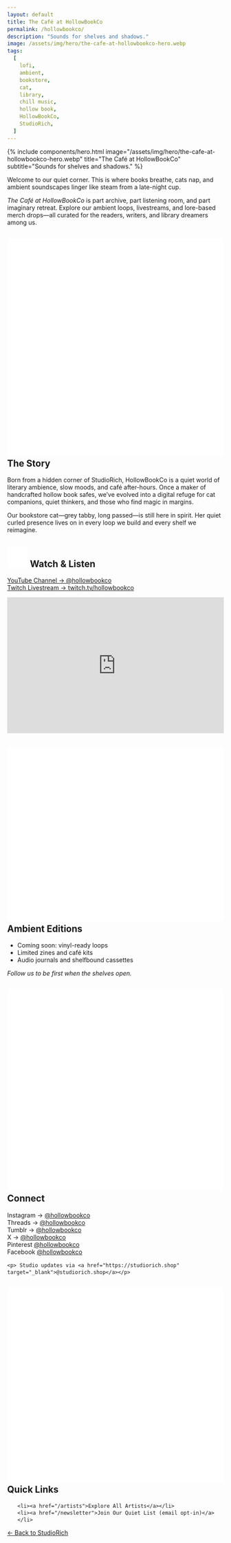 ```yaml
---
layout: default
title: The Café at HollowBookCo
permalink: /hollowbookco/
description: "Sounds for shelves and shadows."
image: /assets/img/hero/the-cafe-at-hollowbookco-hero.webp
tags:
  [
    lofi,
    ambient,
    bookstore,
    cat,
    library,
    chill music,
    hollow book,
    HollowBookCo,
    StudioRich,
  ]
---
```


{% include components/hero.html image="/assets/img/hero/the-cafe-at-hollowbookco-hero.webp" title="The Café at HollowBookCo"
  subtitle="Sounds for shelves and shadows." %}

<div class="container-text">

<section class="cafe-intro">
  <p>Welcome to our quiet corner. This is where books breathe, cats nap, and ambient soundscapes linger like steam from a late-night cup.</p>
  <p><em>The Café at HollowBookCo</em> is part archive, part listening room, and part imaginary retreat. Explore our ambient loops, livestreams, and lore-based merch drops—all curated for the readers, writers, and library dreamers among us.</p>
</section>

<section class="cafe-section">
  <h2><img src="/assets/ui/hollow-book.svg" alt="Headphones icon" class="icon-sm"> The Story</h2>
  <p>Born from a hidden corner of StudioRich, HollowBookCo is a quiet world of literary ambience, slow moods, and café after-hours. Once a maker of handcrafted hollow book safes, we’ve evolved into a digital refuge for cat companions, quiet thinkers, and those who find magic in margins.</p>
  <p>Our bookstore cat—grey tabby, long passed—is still here in spirit. Her quiet curled presence lives on in every loop we build and every shelf we reimagine.</p>
</section>

<section class="cafe-section">
  <h2><img src="/assets/ui/headphones.svg" alt="Headphones icon" class="icon-sm"> Watch & Listen</h2>
  <p><a href="https://www.youtube.com/@hollowbookco" target="_blank">YouTube Channel → @hollowbookco</a><br>
     <a href="https://twitch.tv/hollowbookco" target="_blank">Twitch Livestream → twitch.tv/hollowbookco</a></p>

  <div class="video-embed">
    <iframe width="100%" height="315" src="https://www.youtube.com/embed/TDQEiZYz7jg?si=0iONOwX3k0YVh6kF" title="YouTube video player" frameborder="0" allow="accelerometer; autoplay; clipboard-write; encrypted-media; gyroscope; picture-in-picture; web-share" referrerpolicy="strict-origin-when-cross-origin" allowfullscreen></iframe>
  </div>
</section>

<section class="cafe-section">
  <h2><img src="/assets/ui/record.svg" alt="Headphones icon" class="icon-sm"> Ambient Editions</h2>
  <ul>
    <li>Coming soon: vinyl-ready loops</li>
    <li>Limited zines and café kits</li>
    <li>Audio journals and shelfbound cassettes</li>
  </ul>
  <p><em>Follow us to be first when the shelves open.</em></p>
</section>

<section class="cafe-section">
  <h2><img src="/assets/ui/radio.svg" alt="Headphones icon" class="icon-sm">  Connect</h2>
<p>
  Instagram → <a href="https://www.instagram.com/hollowbookco" target="_blank">@hollowbookco</a><br>
  Threads → <a href="https://www.threads.net/@hollowbookco" target="_blank">@hollowbookco</a><br>
  Tumblr → <a href="https://hollowbookco.tumblr.com" target="_blank">@hollowbookco</a><br>
  X → <a href="https://x.com/hollowbookco" target="_blank">@hollowbookco</a><br>
  Pinterest <a href="https://www.pinterest.com/hollowbookco/">@hollowbookco</a><br>
  Facebook <a href="https://www.facebook.com/HollowBookCo">@hollowbookco</a><br>

</p>

    <p> Studio updates via <a href="https://studiorich.shop" target="_blank">@studiorich.shop</a></p>

</section>

<section class="cafe-section">
  <h2><img src="/assets/ui/heart.svg" alt="Headphones icon" class="icon-sm">  Quick Links</h2>
  <ul>
   
    <li><a href="/artists">Explore All Artists</a></li>
    <li><a href="/newsletter">Join Our Quiet List (email opt-in)</a></li>
  </ul>
   <p><a href="/">← Back to StudioRich</a></p>
</section>

  <!-- All your page or post content goes here -->
</div>
